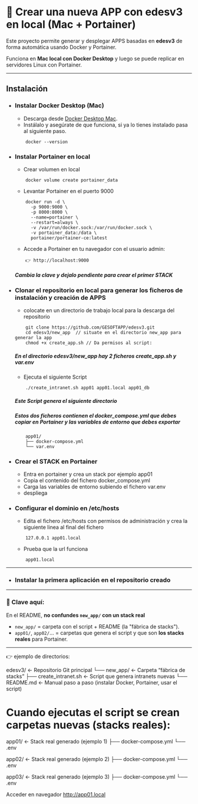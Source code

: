# 🚀 Crear una nueva APP con edesv3 en local (Mac + Portainer)

Este proyecto permite generar y desplegar APPS basadas en **edesv3** de forma automática usando Docker y Portainer.  

Funciona en **Mac local con Docker Desktop** y luego se puede replicar en servidores Linux con Portainer.

---

## Instalación

* ### Instalar Docker Desktop (Mac)
	* Descarga desde [Docker Desktop Mac](https://www.docker.com/products/docker-desktop/).
 	* Instálalo y asegúrate de que funciona, si ya lo tienes instalado pasa al siguiente paso.
	```
  		docker --version
	```
* ### Instalar Portainer en local

	* Crear volumen en local

  	```
		docker volume create portainer_data
  	```
	* Levantar Portainer en el puerto 9000
  	```
		docker run -d \
		  -p 9000:9000 \
		  -p 8000:8000 \
		  --name=portainer \
		  --restart=always \
		  -v /var/run/docker.sock:/var/run/docker.sock \
		  -v portainer_data:/data \
		  portainer/portainer-ce:latest
  	```
	* Accede a Portainer en tu navegador con el usuario admin:
  	```
		👉 http://localhost:9000
  	```
	##### Cambia la clave y dejalo pendiente para crear el primer STACK

* ### Clonar el repositorio en local para generar los ficheros de instalación y creación de APPS

	* colocate en un directorio de trabajo local para la descarga del repositorio
	```
		git clone https://github.com/GESOFTAPP/edesv3.git
		cd edesv3/new_app  // situate en el directorio new_app para generar la app
		chmod +x create_app.sh // Da permisos al script: 
	```
	##### En el directorio edesv3/new_app hay 2 ficheros create_app.sh  y var.env
	* Ejecuta el siguiente Script
	```
		./create_intranet.sh app01 app01.local app01_db
	```
	##### Este Script genera el siguiente directorio
	##### Estos dos ficheros contienen el docker_compose.yml que debes copiar en Portainer y las variables de entorno que debes exportar
	```
		app01/
		├── docker-compose.yml
		└── var.env
	```

* ### Crear el STACK en Portainer
	* Entra en portainer y crea un stack por ejemplo app01
 	* Copia el contenido del fichero docker_compose.yml
  	* Carga las variables de entorno subiendo el fichero var.env
 	* despliega

  
* ### Configurar el dominio en /etc/hosts
	* Edita el fichero /etc/hosts con permisos de administración y crea la siguiente linea al final del fichero
    ```
		127.0.0.1 app01.local
	```
	* Prueba que la url funciona
    ```
		app01.local
	```

---
* ### Instalar la primera aplicación en el repositorio creado

---

### 🔑 Clave aquí:
En el README, **no confundes `new_app/` con un stack real**  

- `new_app/` = carpeta con el script + README (la "fábrica de stacks").  
- `app01/`, `app02/`… = carpetas que genera el script y que son **los stacks reales** para Portainer.  

---

👉 ejemplo de directorios:

edesv3/                        ← Repositorio Git principal
└── new_app/                   ← Carpeta “fábrica de stacks”
    ├── create_intranet.sh     ← Script que genera intranets nuevas
    └── README.md              ← Manual paso a paso (instalar Docker, Portainer, usar el script)

# Cuando ejecutas el script se crean carpetas nuevas (stacks reales):

app01/                          ← Stack real generado (ejemplo 1)
├── docker-compose.yml
└── .env

app02/                          ← Stack real generado (ejemplo 2)
├── docker-compose.yml
└── .env

app03/                          ← Stack real generado (ejemplo 3)
├── docker-compose.yml
└── .env


Acceder en navegador http://app01.local
